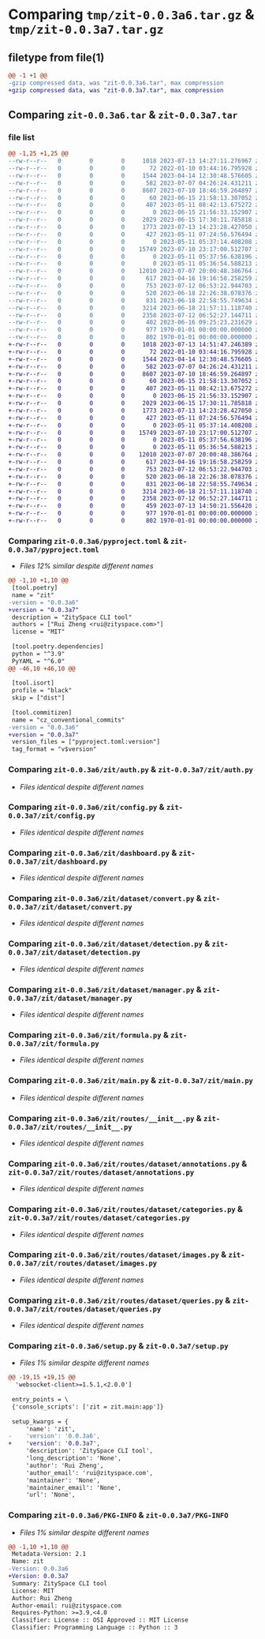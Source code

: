 # Comparing `tmp/zit-0.0.3a6.tar.gz` & `tmp/zit-0.0.3a7.tar.gz`

## filetype from file(1)

```diff
@@ -1 +1 @@
-gzip compressed data, was "zit-0.0.3a6.tar", max compression
+gzip compressed data, was "zit-0.0.3a7.tar", max compression
```

## Comparing `zit-0.0.3a6.tar` & `zit-0.0.3a7.tar`

### file list

```diff
@@ -1,25 +1,25 @@
--rw-r--r--   0        0        0     1018 2023-07-13 14:27:11.276967 zit-0.0.3a6/pyproject.toml
--rw-r--r--   0        0        0       72 2022-01-10 03:44:16.795928 zit-0.0.3a6/zit/__init__.py
--rw-r--r--   0        0        0     1544 2023-04-14 12:30:48.576605 zit-0.0.3a6/zit/auth.py
--rw-r--r--   0        0        0      582 2023-07-07 04:26:24.431211 zit-0.0.3a6/zit/config.py
--rw-r--r--   0        0        0     8607 2023-07-10 18:46:59.264897 zit-0.0.3a6/zit/dashboard.py
--rw-r--r--   0        0        0       60 2023-06-15 21:58:13.307052 zit-0.0.3a6/zit/dataset/__init__.py
--rw-r--r--   0        0        0      407 2023-05-11 08:42:13.675272 zit-0.0.3a6/zit/dataset/build.py
--rw-r--r--   0        0        0        0 2023-06-15 21:56:33.152907 zit-0.0.3a6/zit/dataset/classification.py
--rw-r--r--   0        0        0     2029 2023-06-15 17:30:11.785818 zit-0.0.3a6/zit/dataset/convert.py
--rw-r--r--   0        0        0     1773 2023-07-13 14:23:28.427050 zit-0.0.3a6/zit/dataset/detection.py
--rw-r--r--   0        0        0      427 2023-05-11 07:24:56.576494 zit-0.0.3a6/zit/dataset/factory.py
--rw-r--r--   0        0        0        0 2023-05-11 05:37:14.408208 zit-0.0.3a6/zit/dataset/keypoints.py
--rw-r--r--   0        0        0    15749 2023-07-10 23:17:00.512707 zit-0.0.3a6/zit/dataset/manager.py
--rw-r--r--   0        0        0        0 2023-05-11 05:37:56.638196 zit-0.0.3a6/zit/dataset/multilabel_classification.py
--rw-r--r--   0        0        0        0 2023-05-11 05:36:54.588213 zit-0.0.3a6/zit/dataset/segmentation.py
--rw-r--r--   0        0        0    12010 2023-07-07 20:00:48.386764 zit-0.0.3a6/zit/formula.py
--rw-r--r--   0        0        0      617 2023-04-16 19:16:58.258259 zit-0.0.3a6/zit/main.py
--rw-r--r--   0        0        0      753 2023-07-12 06:53:22.944703 zit-0.0.3a6/zit/routes/__init__.py
--rw-r--r--   0        0        0      520 2023-06-18 22:26:38.078376 zit-0.0.3a6/zit/routes/dataset/annotations.py
--rw-r--r--   0        0        0      831 2023-06-18 22:58:55.749634 zit-0.0.3a6/zit/routes/dataset/categories.py
--rw-r--r--   0        0        0     3214 2023-06-18 21:57:11.118740 zit-0.0.3a6/zit/routes/dataset/images.py
--rw-r--r--   0        0        0     2358 2023-07-12 06:52:27.144711 zit-0.0.3a6/zit/routes/dataset/queries.py
--rw-r--r--   0        0        0      402 2023-06-16 09:25:23.231629 zit-0.0.3a6/zit/utils.py
--rw-r--r--   0        0        0      977 1970-01-01 00:00:00.000000 zit-0.0.3a6/setup.py
--rw-r--r--   0        0        0      802 1970-01-01 00:00:00.000000 zit-0.0.3a6/PKG-INFO
+-rw-r--r--   0        0        0     1018 2023-07-13 14:51:47.246389 zit-0.0.3a7/pyproject.toml
+-rw-r--r--   0        0        0       72 2022-01-10 03:44:16.795928 zit-0.0.3a7/zit/__init__.py
+-rw-r--r--   0        0        0     1544 2023-04-14 12:30:48.576605 zit-0.0.3a7/zit/auth.py
+-rw-r--r--   0        0        0      582 2023-07-07 04:26:24.431211 zit-0.0.3a7/zit/config.py
+-rw-r--r--   0        0        0     8607 2023-07-10 18:46:59.264897 zit-0.0.3a7/zit/dashboard.py
+-rw-r--r--   0        0        0       60 2023-06-15 21:58:13.307052 zit-0.0.3a7/zit/dataset/__init__.py
+-rw-r--r--   0        0        0      407 2023-05-11 08:42:13.675272 zit-0.0.3a7/zit/dataset/build.py
+-rw-r--r--   0        0        0        0 2023-06-15 21:56:33.152907 zit-0.0.3a7/zit/dataset/classification.py
+-rw-r--r--   0        0        0     2029 2023-06-15 17:30:11.785818 zit-0.0.3a7/zit/dataset/convert.py
+-rw-r--r--   0        0        0     1773 2023-07-13 14:23:28.427050 zit-0.0.3a7/zit/dataset/detection.py
+-rw-r--r--   0        0        0      427 2023-05-11 07:24:56.576494 zit-0.0.3a7/zit/dataset/factory.py
+-rw-r--r--   0        0        0        0 2023-05-11 05:37:14.408208 zit-0.0.3a7/zit/dataset/keypoints.py
+-rw-r--r--   0        0        0    15749 2023-07-10 23:17:00.512707 zit-0.0.3a7/zit/dataset/manager.py
+-rw-r--r--   0        0        0        0 2023-05-11 05:37:56.638196 zit-0.0.3a7/zit/dataset/multilabel_classification.py
+-rw-r--r--   0        0        0        0 2023-05-11 05:36:54.588213 zit-0.0.3a7/zit/dataset/segmentation.py
+-rw-r--r--   0        0        0    12010 2023-07-07 20:00:48.386764 zit-0.0.3a7/zit/formula.py
+-rw-r--r--   0        0        0      617 2023-04-16 19:16:58.258259 zit-0.0.3a7/zit/main.py
+-rw-r--r--   0        0        0      753 2023-07-12 06:53:22.944703 zit-0.0.3a7/zit/routes/__init__.py
+-rw-r--r--   0        0        0      520 2023-06-18 22:26:38.078376 zit-0.0.3a7/zit/routes/dataset/annotations.py
+-rw-r--r--   0        0        0      831 2023-06-18 22:58:55.749634 zit-0.0.3a7/zit/routes/dataset/categories.py
+-rw-r--r--   0        0        0     3214 2023-06-18 21:57:11.118740 zit-0.0.3a7/zit/routes/dataset/images.py
+-rw-r--r--   0        0        0     2358 2023-07-12 06:52:27.144711 zit-0.0.3a7/zit/routes/dataset/queries.py
+-rw-r--r--   0        0        0      459 2023-07-13 14:50:21.556420 zit-0.0.3a7/zit/utils.py
+-rw-r--r--   0        0        0      977 1970-01-01 00:00:00.000000 zit-0.0.3a7/setup.py
+-rw-r--r--   0        0        0      802 1970-01-01 00:00:00.000000 zit-0.0.3a7/PKG-INFO
```

### Comparing `zit-0.0.3a6/pyproject.toml` & `zit-0.0.3a7/pyproject.toml`

 * *Files 12% similar despite different names*

```diff
@@ -1,10 +1,10 @@
 [tool.poetry]
 name = "zit"
-version = "0.0.3a6"
+version = "0.0.3a7"
 description = "ZitySpace CLI tool"
 authors = ["Rui Zheng <rui@zityspace.com>"]
 license = "MIT"
 
 [tool.poetry.dependencies]
 python = "^3.9"
 PyYAML = "^6.0"
@@ -46,10 +46,10 @@
 
 [tool.isort]
 profile = "black"
 skip = ["dist"]
 
 [tool.commitizen]
 name = "cz_conventional_commits"
-version = "0.0.3a6"
+version = "0.0.3a7"
 version_files = ["pyproject.toml:version"]
 tag_format = "v$version"
```

### Comparing `zit-0.0.3a6/zit/auth.py` & `zit-0.0.3a7/zit/auth.py`

 * *Files identical despite different names*

### Comparing `zit-0.0.3a6/zit/config.py` & `zit-0.0.3a7/zit/config.py`

 * *Files identical despite different names*

### Comparing `zit-0.0.3a6/zit/dashboard.py` & `zit-0.0.3a7/zit/dashboard.py`

 * *Files identical despite different names*

### Comparing `zit-0.0.3a6/zit/dataset/convert.py` & `zit-0.0.3a7/zit/dataset/convert.py`

 * *Files identical despite different names*

### Comparing `zit-0.0.3a6/zit/dataset/detection.py` & `zit-0.0.3a7/zit/dataset/detection.py`

 * *Files identical despite different names*

### Comparing `zit-0.0.3a6/zit/dataset/manager.py` & `zit-0.0.3a7/zit/dataset/manager.py`

 * *Files identical despite different names*

### Comparing `zit-0.0.3a6/zit/formula.py` & `zit-0.0.3a7/zit/formula.py`

 * *Files identical despite different names*

### Comparing `zit-0.0.3a6/zit/main.py` & `zit-0.0.3a7/zit/main.py`

 * *Files identical despite different names*

### Comparing `zit-0.0.3a6/zit/routes/__init__.py` & `zit-0.0.3a7/zit/routes/__init__.py`

 * *Files identical despite different names*

### Comparing `zit-0.0.3a6/zit/routes/dataset/annotations.py` & `zit-0.0.3a7/zit/routes/dataset/annotations.py`

 * *Files identical despite different names*

### Comparing `zit-0.0.3a6/zit/routes/dataset/categories.py` & `zit-0.0.3a7/zit/routes/dataset/categories.py`

 * *Files identical despite different names*

### Comparing `zit-0.0.3a6/zit/routes/dataset/images.py` & `zit-0.0.3a7/zit/routes/dataset/images.py`

 * *Files identical despite different names*

### Comparing `zit-0.0.3a6/zit/routes/dataset/queries.py` & `zit-0.0.3a7/zit/routes/dataset/queries.py`

 * *Files identical despite different names*

### Comparing `zit-0.0.3a6/setup.py` & `zit-0.0.3a7/setup.py`

 * *Files 1% similar despite different names*

```diff
@@ -19,15 +19,15 @@
  'websocket-client>=1.5.1,<2.0.0']
 
 entry_points = \
 {'console_scripts': ['zit = zit.main:app']}
 
 setup_kwargs = {
     'name': 'zit',
-    'version': '0.0.3a6',
+    'version': '0.0.3a7',
     'description': 'ZitySpace CLI tool',
     'long_description': 'None',
     'author': 'Rui Zheng',
     'author_email': 'rui@zityspace.com',
     'maintainer': 'None',
     'maintainer_email': 'None',
     'url': 'None',
```

### Comparing `zit-0.0.3a6/PKG-INFO` & `zit-0.0.3a7/PKG-INFO`

 * *Files 1% similar despite different names*

```diff
@@ -1,10 +1,10 @@
 Metadata-Version: 2.1
 Name: zit
-Version: 0.0.3a6
+Version: 0.0.3a7
 Summary: ZitySpace CLI tool
 License: MIT
 Author: Rui Zheng
 Author-email: rui@zityspace.com
 Requires-Python: >=3.9,<4.0
 Classifier: License :: OSI Approved :: MIT License
 Classifier: Programming Language :: Python :: 3
```

